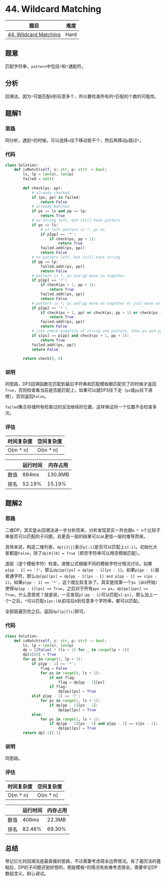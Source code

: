 # 44. Wildcard Matching

| 题目 | 难度 |
| ---- | ---- |
| [44. Wildcard Matching](https://leetcode.com/problems/wildcard-matching/) | Hard |

## 题意

匹配字符串，`pattern`中包括`?`和`*`通配符。

## 分析

回溯法，因为`*`可能匹配`0`到任意多个，所以要检查所有的`*`匹配的个数的可能性。

## 题解1

### 思路

同分析，遇到`*`的时候，可以选择`s`往下移动若干个，然后再移动`p`跳过`*`。

### 代码

```python
class Solution:
    def isMatch(self, s: str, p: str) -> bool:
        ls, lp = len(s), len(p)
        failed = set()
        
        def check(ps, pp):
            # already checked
            if (ps, pp) in failed:
                return False
            # already matched
            if ps == ls and pp == lp:
                return True
            # no string left, but still have pattern
            if ps == ls:
                # if left pattern is *, go on
                if p[pp] == '*':
                    if check(ps, pp + 1):
                        return True
                failed.add((ps, pp))
                return False
            # no pattern left, but still have string
            if pp == lp:
                failed.add((ps, pp))
                return False
            # pattern is ?, ps and pp move on together
            if p[pp] == '?':
                if check(ps + 1, pp + 1):
                    return True
                failed.add((ps, pp))
                return False
            # pattern is *, ps and pp move on together or just move on ps or pp
            if p[pp] == '*':
                if check(ps + 1, pp) or check(ps, pp + 1) or check(ps + 1, pp + 1):
                    return True
                failed.add((ps, pp))
                return False
            # just check euqality of string and pattern, then ps and pp move on together
            if s[ps] == p[pp] and check(ps + 1, pp + 1):
                return True
            failed.add((ps, pp))
            return False
            
        return check(0, 0)
```

### 说明

同思路，DFS回溯函数在匹配到最后字符串和匹配模板都匹配完了的时候才返回`True`，否则检查看当前是否能匹配上，如果可以就DFS往下走（`ps`或`pp`往下递增），否则返回`False`。

`failed`集合存储所有检查过的没法继续的位置，这样保证同一个位置不会检查多次。

### 评估

| 时间复杂度 | 空间复杂度 |
| ---- | ---- |
| O(m * n) | O(m * n) |

| | 运行时间 | 内存占用 |
| ---- | ---- | ---- |
| 数值 | 864ms | 130.8MB |
| 排名 | 52.19% | 15.19% |

## 题解2

### 思路

二维DP。其实是从回溯法进一步分析而来，分析发现其实一共也就`m * n`个比较子串是否可以匹配的子问题，且更高一层的结果可以从更低一层的推导而来。

具体来说，构造二维列表，`dp[i][j]`表示`p[:i]`是否可以匹配上`s[:i]`。初始化大家都是`False`，除了`dp[0][0] = True`（即空字符串可以用空模板匹配）。

逐层（逐个模板字符）检查。递推公式根据不同的模板字符分情况讨论。如果`p[pp - 1] == '?'`，那么`dp[pp][ps] = dp[pp - 1][ps - 1]`。如果`p[pp - 1]`是普通字符，那么`dp[pp][ps] = dp[pp - 1][ps - 1] and p[pp - 1] == s[ps - 1]`。如果`p[pp - 1] == '*'`，这个就比较复杂了。其实是找第一个`ps`（从`0`开始）使得`dp[pp - 1][ps] == True`，之后对于所有`pps >= ps`，`dp[pp][pps] == True`。什么意思呢？就是说，一旦发现`p[:pp - 1]`可以匹配`s[:ps]`，那么加上一个`*`之后，`*`可以匹配`s[ps:]`从前往后`0`到任意多个字符串，都可以匹配。

全部层遍历完之后，返回`dp[lp][ls]`即可。

### 代码

```python
class Solution:
    def isMatch(self, s: str, p: str) -> bool:
        ls, lp = len(s), len(p)
        dp = [[False] * (ls + 1) for _ in range(lp + 1)]
        dp[0][0] = True
        for pp in range(1, lp + 1):
            if p[pp - 1] == '*':
                flag = False
                for ps in range(0, ls + 1):
                    if not flag:
                        flag = dp[pp - 1][ps]
                    if flag:
                        dp[pp][ps] = True
            elif p[pp - 1] == '?':
                for ps in range(1, ls + 1):
                    if dp[pp - 1][ps - 1]:
                        dp[pp][ps] = True
            else:
                for ps in range(1, ls + 1):
                    if dp[pp - 1][ps - 1] and p[pp - 1] == s[ps - 1]:
                        dp[pp][ps] = True            
        return dp[-1][-1]
```

### 说明

同思路。

### 评估

| 时间复杂度 | 空间复杂度 |
| ---- | ---- |
| O(m * n) | O(m * n) |

| | 运行时间 | 内存占用 |
| ---- | ---- | ---- |
| 数值 | 408ms | 22.3MB |
| 排名 | 82.46% | 69.30% |

## 总结

带记忆化的回溯法是最直接的思路，不过需要考虑周全边界情况。有了遍历法的基础后，DP的子问题还挺好想的，倒是模板`*`的情况有些难考虑周全，需要牢记DP数组含义，耐心调试。
